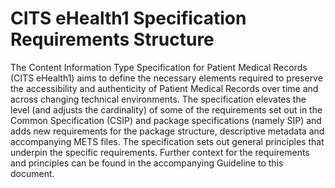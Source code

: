 # CITS eHealth1 Specification Requirements Structure
The Content Information Type Specification for Patient Medical Records (CITS eHealth1) aims to define the necessary elements required to preserve the accessibility and authenticity of Patient Medical Records over time and across changing technical environments. The specification elevates the level (and adjusts the cardinality) of some of the requirements set out in the Common Specification (CSIP) and package specifications (namely SIP) and adds new requirements for the package structure, descriptive metadata and accompanying METS files. The specification sets out general principles that underpin the specific requirements. Further context for the requirements and principles can be found in the accompanying Guideline to this document.
